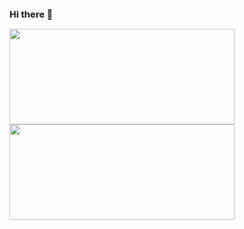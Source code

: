 ### Hi there 👋
<div>
  <img src="https://github-readme-stats.vercel.app/api?username=igor-rib-souza&show_icons=true&theme=dracula" width="400em" height="170em">
  <img height="170em" width="400em" src="https://github-readme-stats.vercel.app/api/top-langs/?username=igor-rib-souza&show_icons=true&theme=dracula&include_all_commits=true&count_private=true&layout=compact"/>
</div>
<!--
**igor-rib-souza/igor-rib-souza** is a ✨ _special_ ✨ repository because its `README.md` (this file) appears on your GitHub profile.

Here are some ideas to get you started:

- 🔭 I’m currently working on ...
- 🌱 I’m currently learning ...
- 👯 I’m looking to collaborate on ...
- 🤔 I’m looking for help with ...
- 💬 Ask me about ...
- 📫 How to reach me: ...
- 😄 Pronouns: ...
- ⚡ Fun fact: ...
-->
